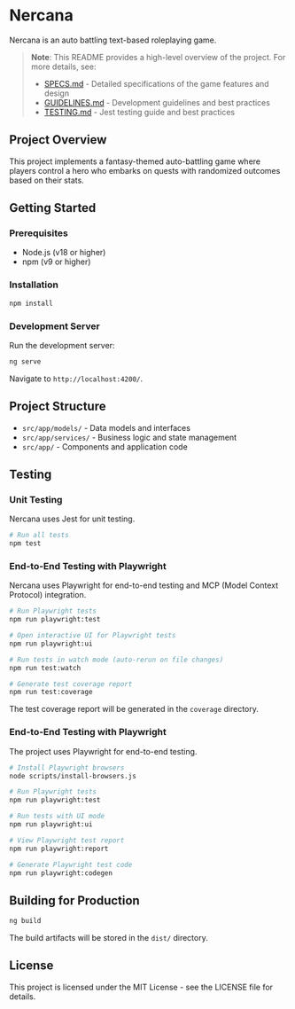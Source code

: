 # Nercana

Nercana is an auto battling text-based roleplaying game.

> **Note**: This README provides a high-level overview of the project. For more details, see:
> - [SPECS.md](./docs/SPECS.md) - Detailed specifications of the game features and design
> - [GUIDELINES.md](./docs/GUIDELINES.md) - Development guidelines and best practices
> - [TESTING.md](./docs/TESTING.md) - Jest testing guide and best practices

## Project Overview

This project implements a fantasy-themed auto-battling game where players control a hero who embarks on quests with randomized outcomes based on their stats.

## Getting Started

### Prerequisites

- Node.js (v18 or higher)
- npm (v9 or higher)

### Installation

```bash
npm install
```

### Development Server

Run the development server:

```bash
ng serve
```

Navigate to `http://localhost:4200/`.

## Project Structure

- `src/app/models/` - Data models and interfaces
- `src/app/services/` - Business logic and state management
- `src/app/` - Components and application code

## Testing

### Unit Testing

Nercana uses Jest for unit testing.

```bash
# Run all tests
npm test
```

### End-to-End Testing with Playwright

Nercana uses Playwright for end-to-end testing and MCP (Model Context Protocol) integration.

```bash
# Run Playwright tests
npm run playwright:test

# Open interactive UI for Playwright tests
npm run playwright:ui

# Run tests in watch mode (auto-rerun on file changes)
npm run test:watch

# Generate test coverage report
npm run test:coverage
```

The test coverage report will be generated in the `coverage` directory.

### End-to-End Testing with Playwright

The project uses Playwright for end-to-end testing.

```bash
# Install Playwright browsers
node scripts/install-browsers.js

# Run Playwright tests
npm run playwright:test

# Run tests with UI mode
npm run playwright:ui

# View Playwright test report
npm run playwright:report

# Generate Playwright test code
npm run playwright:codegen
```

## Building for Production

```bash
ng build
```

The build artifacts will be stored in the `dist/` directory.

## License

This project is licensed under the MIT License - see the LICENSE file for details.

